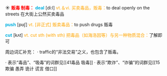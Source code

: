 ☀ <font color="red">**贩毒 制毒：**</font>
<font color="sky blue">**deal**</font> [di:l] 
<font color="orange">vt.＆vi. 买卖毒品，贩毒：</font>to deal openly on the streets 在大街上公然买卖毒品

<font color="sky blue">**push**</font> [pʊʃ] 
<font color="orange">vt. [非正式] 贩卖毒品：</font>to push drugs 贩毒

<font color="sky blue">**cut**</font> [kʌt] 
<font color="orange">vt. cut sth (with sth) 把毒品（如海洛因等）与另一种物质混合：</font>了解即可

周边词汇补充：
· traffic的“非法交易”之义，也包含了贩毒。

· 表示“毒品”、“吸毒”的词群见[[41毒品 吸毒]]
· 表示“欺诈”、“诈骗”的词群见[[15欺骗 愚弄 诡计 谎言 借口]]
